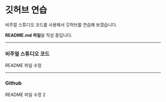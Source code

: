 # 깃허브 연습

비주얼 스튜디오 코드를 사용해서 깃허브를 연습해 보겠습니다.



**README.md 파일**을 작성 중입니다.

---

### 비주얼 스튜디오 코드

README 파일 수정

---

### Github

README 파일 수정 2
